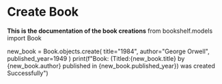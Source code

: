 # Create Book

**This is the documentation of the book creations**
from bookshelf.models import Book

new_book = Book.objects.create(
    title="1984",
    author="George Orwell",
    published_year=1949
)
print(f"Book: (Titled:{new_book.title} by {new_book.author} published in {new_book.published_year}) was created Successfully")

<!-- python -->

<!-- Output:

Book: (Titled:1984 by George Orwell published in 1949 was created Successfully) -->